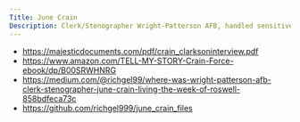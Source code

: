 ```yaml
---
Title: June Crain
Description: Clerk/Stenographer Wright-Patterson AFB, handled sensitive material, Top Secret Clearance, interviewed by Police Detective Sergeant and Investigator James E. Clarkson.
---
```

* https://majesticdocuments.com/pdf/crain_clarksoninterview.pdf
* https://www.amazon.com/TELL-MY-STORY-Crain-Force-ebook/dp/B00SRWHNRG
* https://medium.com/@richgel99/where-was-wright-patterson-afb-clerk-stenographer-june-crain-living-the-week-of-roswell-858bdfeca73c
* https://github.com/richgel999/june_crain_files


